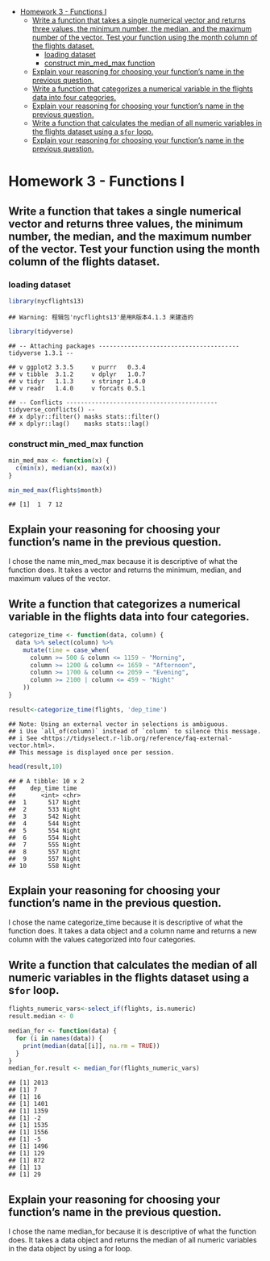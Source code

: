 -   [Homework 3 - Functions I](#homework-3---functions-i)
    -   [Write a function that takes a single numerical vector and
        returns three values, the minimum number, the median, and the
        maximum number of the vector. Test your function using the month
        column of the flights
        dataset.](#write-a-function-that-takes-a-single-numerical-vector-and-returns-three-values-the-minimum-number-the-median-and-the-maximum-number-of-the-vector.-test-your-function-using-the-month-column-of-the-flights-dataset.)
        -   [loading dataset](#loading-dataset)
        -   [construct min_med_max
            function](#construct-min_med_max-function)
    -   [Explain your reasoning for choosing your function’s name in the
        previous
        question.](#explain-your-reasoning-for-choosing-your-functions-name-in-the-previous-question.)
    -   [Write a function that categorizes a numerical variable in the
        flights data into four
        categories.](#write-a-function-that-categorizes-a-numerical-variable-in-the-flights-data-into-four-categories.)
    -   [Explain your reasoning for choosing your function’s name in the
        previous
        question.](#explain-your-reasoning-for-choosing-your-functions-name-in-the-previous-question.-1)
    -   [Write a function that calculates the median of all numeric
        variables in the flights dataset using a s`for`
        loop.](#write-a-function-that-calculates-the-median-of-all-numeric-variables-in-the-flights-dataset-using-a-sfor-loop.)
    -   [Explain your reasoning for choosing your function’s name in the
        previous
        question.](#explain-your-reasoning-for-choosing-your-functions-name-in-the-previous-question.-2)

# Homework 3 - Functions I

## Write a function that takes a single numerical vector and returns three values, the minimum number, the median, and the maximum number of the vector. Test your function using the month column of the flights dataset.

### loading dataset

``` r
library(nycflights13)
```

    ## Warning: 程辑包'nycflights13'是用R版本4.1.3 来建造的

``` r
library(tidyverse)
```

    ## -- Attaching packages --------------------------------------- tidyverse 1.3.1 --

    ## v ggplot2 3.3.5     v purrr   0.3.4
    ## v tibble  3.1.2     v dplyr   1.0.7
    ## v tidyr   1.1.3     v stringr 1.4.0
    ## v readr   1.4.0     v forcats 0.5.1

    ## -- Conflicts ------------------------------------------ tidyverse_conflicts() --
    ## x dplyr::filter() masks stats::filter()
    ## x dplyr::lag()    masks stats::lag()

### construct min_med_max function

``` r
min_med_max <- function(x) {
  c(min(x), median(x), max(x))
}

min_med_max(flights$month)
```

    ## [1]  1  7 12

## Explain your reasoning for choosing your function’s name in the previous question.

I chose the name min_med_max because it is descriptive of what the
function does. It takes a vector and returns the minimum, median, and
maximum values of the vector.

## Write a function that categorizes a numerical variable in the flights data into four categories.

``` r
categorize_time <- function(data, column) {
  data %>% select(column) %>%
    mutate(time = case_when(
      column >= 500 & column <= 1159 ~ "Morning",
      column >= 1200 & column <= 1659 ~ "Afternoon",
      column >= 1700 & column <= 2059 ~ "Evening",
      column >= 2100 | column <= 459 ~ "Night"
    ))
}

result<-categorize_time(flights, 'dep_time')
```

    ## Note: Using an external vector in selections is ambiguous.
    ## i Use `all_of(column)` instead of `column` to silence this message.
    ## i See <https://tidyselect.r-lib.org/reference/faq-external-vector.html>.
    ## This message is displayed once per session.

``` r
head(result,10)
```

    ## # A tibble: 10 x 2
    ##    dep_time time 
    ##       <int> <chr>
    ##  1      517 Night
    ##  2      533 Night
    ##  3      542 Night
    ##  4      544 Night
    ##  5      554 Night
    ##  6      554 Night
    ##  7      555 Night
    ##  8      557 Night
    ##  9      557 Night
    ## 10      558 Night

## Explain your reasoning for choosing your function’s name in the previous question.

I chose the name categorize_time because it is descriptive of what the
function does. It takes a data object and a column name and returns a
new column with the values categorized into four categories.

## Write a function that calculates the median of all numeric variables in the flights dataset using a s`for` loop.

``` r
flights_numeric_vars<-select_if(flights, is.numeric)
result.median <- 0

median_for <- function(data) {
  for (i in names(data)) {
    print(median(data[[i]], na.rm = TRUE))
  } 
}
median_for.result <- median_for(flights_numeric_vars)
```

    ## [1] 2013
    ## [1] 7
    ## [1] 16
    ## [1] 1401
    ## [1] 1359
    ## [1] -2
    ## [1] 1535
    ## [1] 1556
    ## [1] -5
    ## [1] 1496
    ## [1] 129
    ## [1] 872
    ## [1] 13
    ## [1] 29

## Explain your reasoning for choosing your function’s name in the previous question.

I chose the name median_for because it is descriptive of what the
function does. It takes a data object and returns the median of all
numeric variables in the data object by using a for loop.
